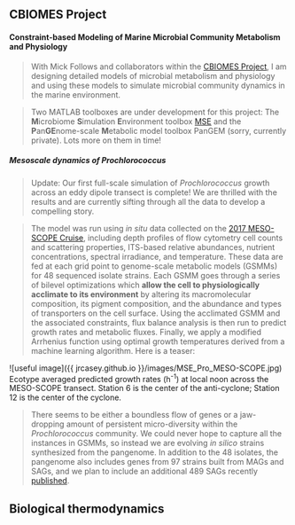 ## CBIOMES Project
####  Constraint-based Modeling of Marine Microbial Community Metabolism and Physiology

> With Mick Follows and collaborators within the [CBIOMES 
Project](https://cbiomes.org), I am designing detailed 
models of microbial metabolism and physiology and 
using these models to simulate microbial community 
dynamics in the marine environment. 

> Two MATLAB toolboxes are under development for this project: 
The **M**icrobiome **S**imulation **E**nvironment toolbox [MSE](https://github.com/jrcasey/mse) 
and the **P**an**GE**nome-scale **M**etabolic model toolbox PanGEM (sorry, currently private). 
Lots more on them in time!    

##### Mesoscale dynamics of *Prochlorococcus*

> Update: Our first full-scale simulation of *Prochlorococcus* growth
across an eddy dipole transect is complete! We are thrilled with
the results and are currently sifting through all the data to
develop a compelling story. 

> The model was run using *in situ* data collected on the
[2017 MESO-SCOPE Cruise](http://scope.soest.hawaii.edu/data/mesoscope/),
including depth profiles of flow cytometry cell counts and scattering 
properties, ITS-based relative abundances, nutrient concentrations, 
spectral irradiance, and temperature. These data are 
fed at each grid point to genome-scale metabolic models (GSMMs) for 48
sequenced isolate strains. Each GSMM goes through a series of bilevel 
optimizations which **allow the cell to physiologically acclimate to its 
environment** by altering its macromolecular composition, its pigment 
composition, and the abundance and types of transporters on the cell 
surface. Using the acclimated GSMM and the associated constraints,
flux balance analysis is then run to predict growth rates and metabolic 
fluxes. Finally, we apply a modified Arrhenius function using optimal 
growth temperatures derived from a machine learning algorithm. Here is a
teaser: 

![useful image]({{ jrcasey.github.io }}/images/MSE_Pro_MESO-SCOPE.jpg)
Ecotype averaged predicted growth rates (h<sup>-1</sup>) at local noon
across the MESO-SCOPE transect. Station 6 is the center of the 
anti-cyclone; Station 12 is the center of the cyclone.   


> There seems to be either a boundless flow of genes or a
jaw-dropping amount of persistent micro-diversity within the 
*Prochlorococcus* community. We could never hope to capture
all the instances in GSMMs, so instead we are evolving *in silico*
strains synthesized from the pangenome. In addition to the 48 isolates,
the pangenome also includes genes from 97 strains built from MAGs and SAGs,
and we plan to include an additional 489 SAGs recently 
[published](https://www.nature.com/articles/sdata2018154).     


## Biological thermodynamics
